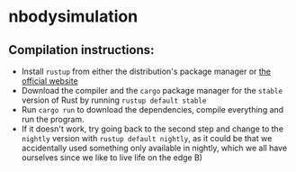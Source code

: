 # nbodysimulation

## Compilation instructions:
* Install `rustup` from either the distribution's package manager or [the official website](https://rustup.rs/)
* Download the compiler and the `cargo` package manager for the `stable` version of Rust by running `rustup default stable`
* Run `cargo run` to download the dependencies, compile everything and run the program.
* If it doesn't work, try going back to the second step and change to the `nightly` version with `rustup default nightly`, as it could
  be that we accidentally used something only available in nightly, which we all have ourselves since we like to live life on the edge B)